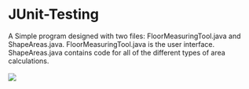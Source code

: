 # JUnit-Testing
A Simple program designed with two files: FloorMeasuringTool.java and ShapeAreas.java.
FloorMeasuringTool.java is the user interface. ShapeAreas.java contains code for all of the
different types of area calculations. <br> <br>
<img src = "https://github.com/user-attachments/assets/a14146e8-e9b4-4b45-9ee4-559997c7bf88" />
